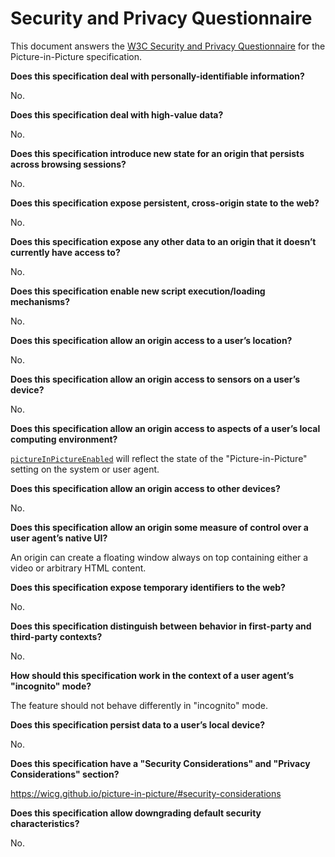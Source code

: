 # Security and Privacy Questionnaire

This document answers the [W3C Security and Privacy
Questionnaire](https://www.w3.org/TR/security-privacy-questionnaire/) for the
Picture-in-Picture specification.

**Does this specification deal with personally-identifiable information?**

No.

**Does this specification deal with high-value data?**

No.

**Does this specification introduce new state for an origin that persists across
browsing sessions?**

No.

**Does this specification expose persistent, cross-origin state to the web?**

No.

**Does this specification expose any other data to an origin that it doesn’t
currently have access to?**

No.

**Does this specification enable new script execution/loading mechanisms?**

No.

**Does this specification allow an origin access to a user’s location?**

No.

**Does this specification allow an origin access to sensors on a user’s
device?**

No.

**Does this specification allow an origin access to aspects of a user’s local
computing environment?**

[`pictureInPictureEnabled`](https://wicg.github.io/picture-in-picture/#dom-document-pictureinpictureenabled)
will reflect the state of the  "Picture-in-Picture" setting on the system or 
user agent.

**Does this specification allow an origin access to other devices?**

No.

**Does this specification allow an origin some measure of control over a user
agent’s native UI?**

An origin can create a floating window always on top containing either a
video or arbitrary HTML content.

**Does this specification expose temporary identifiers to the web?**

No.

**Does this specification distinguish between behavior in first-party and
third-party contexts?**

No.

**How should this specification work in the context of a user agent’s
"incognito" mode?**

The feature should not behave differently in "incognito" mode.

**Does this specification persist data to a user’s local device?**

No.

**Does this specification have a "Security Considerations" and
"Privacy Considerations" section?**

https://wicg.github.io/picture-in-picture/#security-considerations

**Does this specification allow downgrading default security characteristics?**

No.
